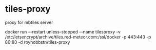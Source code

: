 # tiles-proxy
proxy for mbtiles server

docker run --restart unless-stopped  --name tilesproxy -v /etc/letsencrypt/archive/tiles.red-meteor.com:/ssl/docker -p 443:443 -p 80:80 -d royhobbstn/tiles-proxy
